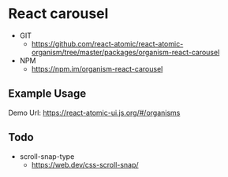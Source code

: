 React carousel 
===============
<!--hidden-->
   * GIT
      * https://github.com/react-atomic/react-atomic-organism/tree/master/packages/organism-react-carousel 
   * NPM
      * https://npm.im/organism-react-carousel

## Example Usage
Demo Url:
https://react-atomic-ui.js.org/#/organisms

## Todo
   * scroll-snap-type
      * https://web.dev/css-scroll-snap/

<!--/hidden-->
